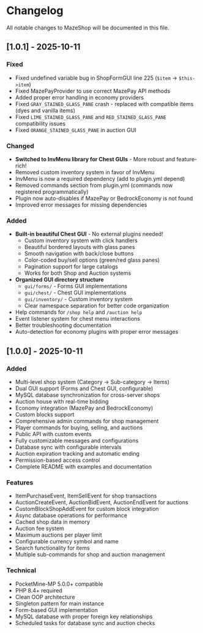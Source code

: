 # Changelog

All notable changes to MazeShop will be documented in this file.

## [1.0.1] - 2025-10-11

### Fixed
- Fixed undefined variable bug in ShopFormGUI line 225 (`$item` → `$this->item`)
- Fixed MazePayProvider to use correct MazePay API methods
- Added proper error handling in economy providers
- Fixed `GRAY_STAINED_GLASS_PANE` crash - replaced with compatible items (dyes and vanilla items)
- Fixed `LIME_STAINED_GLASS_PANE` and `RED_STAINED_GLASS_PANE` compatibility issues
- Fixed `ORANGE_STAINED_GLASS_PANE` in auction GUI

### Changed
- **Switched to InvMenu library for Chest GUIs** - More robust and feature-rich!
- Removed custom inventory system in favor of InvMenu
- InvMenu is now a required dependency (add to plugin.yml depend)
- Removed commands section from plugin.yml (commands now registered programmatically)
- Plugin now auto-disables if MazePay or BedrockEconomy is not found
- Improved error messages for missing dependencies

### Added
- **Built-in beautiful Chest GUI** - No external plugins needed! 
  - Custom inventory system with click handlers
  - Beautiful bordered layouts with glass panes
  - Smooth navigation with back/close buttons
  - Color-coded buy/sell options (green/red glass panes)
  - Pagination support for large catalogs
  - Works for both Shop and Auction systems
- **Organized GUI directory structure**
  - `gui/forms/` - Forms GUI implementations
  - `gui/chest/` - Chest GUI implementations  
  - `gui/inventory/` - Custom inventory system
  - Clear namespace separation for better code organization
- Help commands for `/shop help` and `/auction help`
- Event listener system for chest menu interactions
- Better troubleshooting documentation
- Auto-detection for economy plugins with proper error messages

## [1.0.0] - 2025-10-11

### Added
- Multi-level shop system (Category → Sub-category → Items)
- Dual GUI support (Forms and Chest GUI, configurable)
- MySQL database synchronization for cross-server shops
- Auction house with real-time bidding
- Economy integration (MazePay and BedrockEconomy)
- Custom blocks support
- Comprehensive admin commands for shop management
- Player commands for buying, selling, and auctions
- Public API with custom events
- Fully customizable messages and configurations
- Database sync with configurable intervals
- Auction expiration tracking and automatic ending
- Permission-based access control
- Complete README with examples and documentation

### Features
- ItemPurchaseEvent, ItemSellEvent for shop transactions
- AuctionCreateEvent, AuctionBidEvent, AuctionEndEvent for auctions
- CustomBlockShopAddEvent for custom block integration
- Async database operations for performance
- Cached shop data in memory
- Auction fee system
- Maximum auctions per player limit
- Configurable currency symbol and name
- Search functionality for items
- Multiple sub-commands for shop and auction management

### Technical
- PocketMine-MP 5.0.0+ compatible
- PHP 8.4+ required
- Clean OOP architecture
- Singleton pattern for main instance
- Form-based GUI implementation
- MySQL database with proper foreign key relationships
- Scheduled tasks for database sync and auction checks
